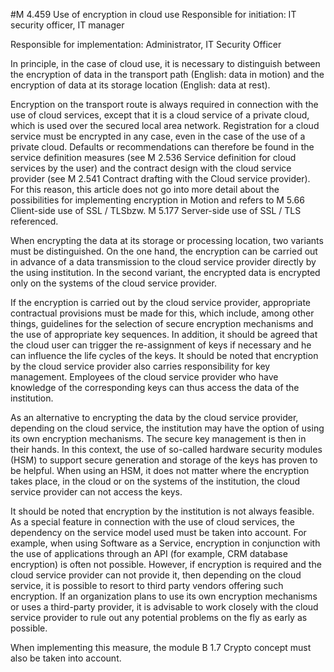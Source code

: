 #M 4.459 Use of encryption in cloud use
Responsible for initiation: IT security officer, IT manager

Responsible for implementation: Administrator, IT Security Officer

In principle, in the case of cloud use, it is necessary to distinguish between the encryption of data in the transport path (English: data in motion) and the encryption of data at its storage location (English: data at rest).

Encryption on the transport route is always required in connection with the use of cloud services, except that it is a cloud service of a private cloud, which is used over the secured local area network. Registration for a cloud service must be encrypted in any case, even in the case of the use of a private cloud. Defaults or recommendations can therefore be found in the service definition measures (see M 2.536 Service definition for cloud services by the user) and the contract design with the cloud service provider (see M 2.541 Contract drafting with the Cloud service provider). For this reason, this article does not go into more detail about the possibilities for implementing encryption in Motion and refers to M 5.66 Client-side use of SSL / TLSbzw. M 5.177 Server-side use of SSL / TLS referenced.

When encrypting the data at its storage or processing location, two variants must be distinguished. On the one hand, the encryption can be carried out in advance of a data transmission to the cloud service provider directly by the using institution. In the second variant, the encrypted data is encrypted only on the systems of the cloud service provider.

If the encryption is carried out by the cloud service provider, appropriate contractual provisions must be made for this, which include, among other things, guidelines for the selection of secure encryption mechanisms and the use of appropriate key sequences. In addition, it should be agreed that the cloud user can trigger the re-assignment of keys if necessary and he can influence the life cycles of the keys. It should be noted that encryption by the cloud service provider also carries responsibility for key management. Employees of the cloud service provider who have knowledge of the corresponding keys can thus access the data of the institution.

As an alternative to encrypting the data by the cloud service provider, depending on the cloud service, the institution may have the option of using its own encryption mechanisms. The secure key management is then in their hands. In this context, the use of so-called hardware security modules (HSM) to support secure generation and storage of the keys has proven to be helpful. When using an HSM, it does not matter where the encryption takes place, in the cloud or on the systems of the institution, the cloud service provider can not access the keys.

It should be noted that encryption by the institution is not always feasible. As a special feature in connection with the use of cloud services, the dependency on the service model used must be taken into account. For example, when using Software as a Service, encryption in conjunction with the use of applications through an API (for example, CRM database encryption) is often not possible. However, if encryption is required and the cloud service provider can not provide it, then depending on the cloud service, it is possible to resort to third party vendors offering such encryption. If an organization plans to use its own encryption mechanisms or uses a third-party provider, it is advisable to work closely with the cloud service provider to rule out any potential problems on the fly as early as possible.

When implementing this measure, the module B 1.7 Crypto concept must also be taken into account.



